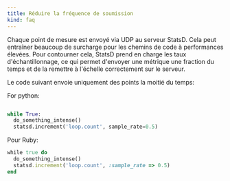 ```yaml
---
title: Réduire la fréquence de soumission
kind: faq
---
```


Chaque point de mesure est envoyé via UDP au serveur StatsD. Cela peut entraîner beaucoup de surcharge pour les chemins de code à performances élevées. Pour contourner cela, StatsD prend en charge les taux d'échantillonnage, ce qui permet d'envoyer une métrique une fraction du temps et de la remettre à l'échelle correctement sur le serveur.

Le code suivant envoie uniquement des points la moitié du temps:

For python:
```python

while True:
  do_something_intense()
  statsd.increment('loop.count', sample_rate=0.5)
```

Pour Ruby:
```ruby
while true do
  do_something_intense()
  statsd.increment('loop.count', :sample_rate => 0.5)
end
```